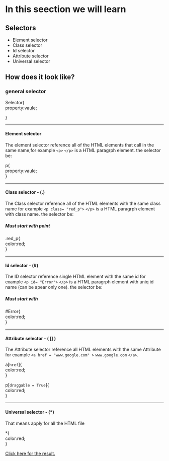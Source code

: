 # In this seection we will learn 
## Selectors 

* Element selector
* Class selector
* Id selector 
* Attribute selector
* Universal selector

## How does it look like?
### general selector
Selector{<br/> 
    property:vaule;<br/> 
   
}<br/> 
<hr/>

#### Element selector
The element selector reference all of the HTML elements that call in the same name,for example `<p>` `</p>` is a HTML paragrph element.
the selector be:

p{<br/> 
    property:vaule; <br/> 
}<br/> 
<hr/>

#### Class selector - (.)
The Class selector reference all of the HTML elements with the same class name for example `<p class= "red_p">` `</p>` is a HTML paragrph element with class name.
the selector be:

##### Must start with point
.red_p{<br/> 
    color:red; <br/> 
}<br/> 
<hr/>

#### Id selector - (#)
The ID selector reference single HTML element with the same id for example `<p id= "Error">` `</p>` is a HTML paragrph element with uniq id name (can be apear only one).
the selector be:

##### Must start with #
#Error{<br/> 
    color:red; <br/> 
}<br/> 
<hr/>

#### Attribute selector - ( [] )
The Attribute selector reference all HTML elements with the same Attribute for example `<a href = "www.google.com" >` `www.google.com` `</a>`.

a[`href`]{<br/> 
    color:red; <br/> 
}<br/> 

p[`draggable = True`]{<br/> 
    color:red; <br/> 
}<br/> 
<hr/>

#### Universal selector - (*)
That means apply for all the HTML file 

*{<br/> 
    color:red; <br/> 
}

  <a href="https://omrichenyosef.github.io/HTML/Exercise - 8/index.html"> Click here for the result.
     </a><br />